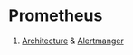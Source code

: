 # Prometheus

1. [Architecture](https://github.com/vikchupak/Prometheus/blob/main/architecture.md) & [Alertmanger](https://github.com/vikchupak/Prometheus/blob/main/alerting.md)

